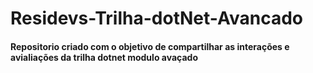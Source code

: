 # Residevs-Trilha-dotNet-Avancado
#### Repositorio criado com o objetivo de compartilhar as interações e avialiações da trilha dotnet modulo avaçado
